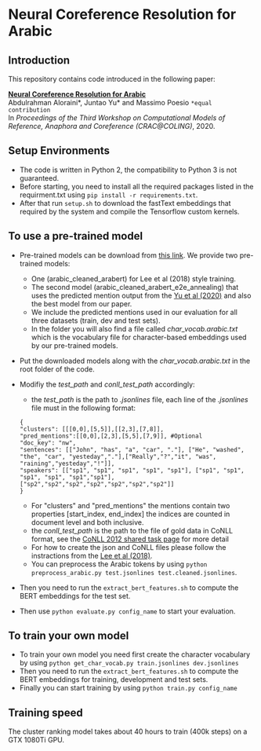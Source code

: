 # Neural Coreference Resolution for Arabic

## Introduction
This repository contains code introduced in the following paper:
 
**[Neural Coreference Resolution for Arabic](https://arxiv.org/abs/2011.00286)**  
Abdulrahman Aloraini*, Juntao Yu* and Massimo Poesio 	`*equal contribution`  
In *Proceedings of the Third Workshop on Computational Models of Reference, Anaphora and Coreference (CRAC@COLING)*, 2020.

## Setup Environments
* The code is written in Python 2, the compatibility to Python 3 is not guaranteed.  
* Before starting, you need to install all the required packages listed in the requirment.txt using `pip install -r requirements.txt`.
* After that run `setup.sh` to download the fastText embeddings that required by the system and compile the Tensorflow custom kernels.

## To use a pre-trained model
* Pre-trained models can be download from [this link](https://www.dropbox.com/s/24sw519xjgmxnf6/best_models_crac2020.zip?dl=0). We provide two pre-trained models:
   * One (arabic_cleaned_arabert) for Lee et al (2018) style training.
   * The second model (arabic_cleaned_arabert_e2e_annealing) that uses the predicted mention output from the [Yu et al (2020)](https://github.com/juntaoy/dali-md) and also the best model from our paper.
   * We include the predicted mentions used in our evaluation for all three datasets (train, dev and test sets).
   * In the folder you will also find a file called *char_vocab.arabic.txt* which is the vocabulary file for character-based embeddings used by our pre-trained models.
* Put the downloaded models along with the *char_vocab.arabic.txt* in the root folder of the code.
* Modifiy the *test_path* and *conll_test_path* accordingly:
   * the *test_path* is the path to *.jsonlines* file, each line of the *.jsonlines* file must in the following format:
   
   ```
  {
  "clusters": [[[0,0],[5,5]],[[2,3],[7,8]],
  "pred_mentions":[[0,0],[2,3],[5,5],[7,9]], #Optional
  "doc_key": "nw",
  "sentences": [["John", "has", "a", "car", "."], ["He", "washed", "the", "car", "yesteday","."],["Really","?","it", "was", "raining","yesteday","!"]],
  "speakers": [["sp1", "sp1", "sp1", "sp1", "sp1"], ["sp1", "sp1", "sp1", "sp1", "sp1","sp1"],["sp2","sp2","sp2","sp2","sp2","sp2","sp2"]]
  }
  ```
  
  * For "clusters" and "pred_mentions" the mentions contain two properties \[start_index, end_index\] the indices are counted in document level and both inclusive.
  * the *conll_test_path* is the path to the file of gold data in CoNLL format, see the [CoNLL 2012 shared task page](http://conll.cemantix.org/2012/introduction.html) for more detail
  * For how to create the json and CoNLL files please follow the instractions from the [Lee et al (2018)](https://github.com/kentonl/e2e-coref).
  * You can preprocess the Arabic tokens by using `python preprocess_arabic.py test.jsonlines test.cleaned.jsonlines`.
      
* Then you need to run the `extract_bert_features.sh` to compute the BERT embeddings for the test set.
* Then use `python evaluate.py config_name` to start your evaluation.

## To train your own model
* To train your own model you need first create the character vocabulary by using `python get_char_vocab.py train.jsonlines dev.jsonlines`
* Then you need to run the `extract_bert_features.sh` to compute the BERT embeddings for training, development and test sets.
* Finally you can start training by using `python train.py config_name`

## Training speed
The cluster ranking model takes about 40 hours to train (400k steps) on a GTX 1080Ti GPU. 
